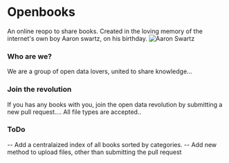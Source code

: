 # Openbooks
An online reopo to share books. Created in the loving memory of the internet's own boy Aaron swartz, on his birthday.
![Aaron Swartz](http://i.imgur.com/gSoXS2q.jpg)
### Who are we?
We are a group of open data lovers, united to share knowledge...
### Join the revolution
If you has any books with you, join the open data revolution by submitting a new pull request.... All file types are accepted..
### ToDo
-- Add a centralaized index of all books sorted by categories.
-- Add new method to upload files, other than submitting the pull request
